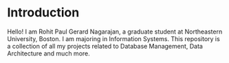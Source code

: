 # Introduction

Hello! I am Rohit Paul Gerard Nagarajan, a graduate student at Northeastern University, Boston. I am majoring in Information Systems. This repository is a collection of all my projects related to Database Management, Data Architecture and much more.



